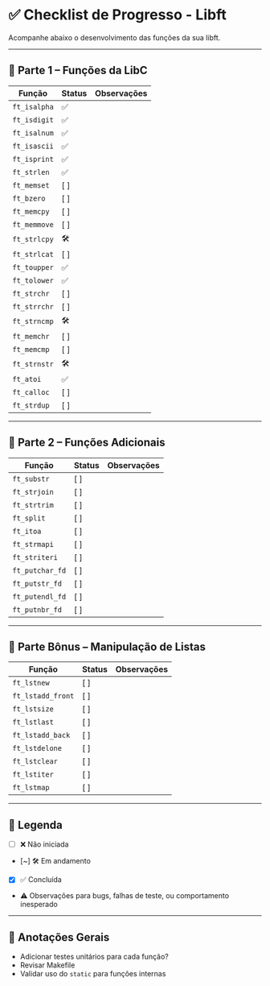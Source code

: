 <!-- ************************************************************************** -->
<!--                                                                            -->
<!--   libft.h                                                                  -->
<!--                                                                            -->
<!--   Desenvolvido por: tmorais- e vvieira                                     -->
<!--   Data de criação: 18/04/2025 às 13:34                                     -->
<!--   Última atualização: 18/04/2025 às 13:56                                  -->
<!--                                                                            -->
<!-- ************************************************************************** -->

# ✅ Checklist de Progresso - Libft

Acompanhe abaixo o desenvolvimento das funções da sua libft.

---

## 🔹 Parte 1 – Funções da LibC

| Função         | Status   | Observações |
|----------------|----------|-------------|
| `ft_isalpha`   | ✅       |             |
| `ft_isdigit`   | ✅       |             |
| `ft_isalnum`   | ✅       |             |
| `ft_isascii`   | ✅       |             |
| `ft_isprint`   | ✅       |             |
| `ft_strlen`    | ✅       |             |
| `ft_memset`    | [ ]      |             |
| `ft_bzero`     | [ ]      |             |
| `ft_memcpy`    | [ ]      |             |
| `ft_memmove`   | [ ]      |             |
| `ft_strlcpy`   | 🛠️       |             |
| `ft_strlcat`   | [ ]      |             |
| `ft_toupper`   | ✅       |             |
| `ft_tolower`   | ✅       |             |
| `ft_strchr`    | [ ]      |             |
| `ft_strrchr`   | [ ]      |             |
| `ft_strncmp`   | 🛠️       |             |
| `ft_memchr`    | [ ]      |             |
| `ft_memcmp`    | [ ]      |             |
| `ft_strnstr`   | 🛠️       |             |
| `ft_atoi`      | ✅       |             |
| `ft_calloc`    | [ ]      |             |
| `ft_strdup`    | [ ]      |             |

---

## 🔹 Parte 2 – Funções Adicionais

| Função         | Status   | Observações |
|----------------|----------|-------------|
| `ft_substr`    | [ ]      |             |
| `ft_strjoin`   | [ ]      |             |
| `ft_strtrim`   | [ ]      |             |
| `ft_split`     | [ ]      |             |
| `ft_itoa`      | [ ]      |             |
| `ft_strmapi`   | [ ]      |             |
| `ft_striteri`  | [ ]      |             |
| `ft_putchar_fd`| [ ]      |             |
| `ft_putstr_fd` | [ ]      |             |
| `ft_putendl_fd`| [ ]      |             |
| `ft_putnbr_fd` | [ ]      |             |

---

## 🌟 Parte Bônus – Manipulação de Listas

| Função         | Status   | Observações |
|----------------|----------|-------------|
| `ft_lstnew`      | [ ]    |             |
| `ft_lstadd_front`| [ ]    |             |
| `ft_lstsize`     | [ ]    |             |
| `ft_lstlast`     | [ ]    |             |
| `ft_lstadd_back` | [ ]    |             |
| `ft_lstdelone`   | [ ]    |             |
| `ft_lstclear`    | [ ]    |             |
| `ft_lstiter`     | [ ]    |             |
| `ft_lstmap`      | [ ]    |             |

---

## 📌 Legenda

- [ ] ❌ Não iniciada
- [~] 🛠️ Em andamento
- [x] ✅ Concluída
- ⚠️ Observações para bugs, falhas de teste, ou comportamento inesperado

---

## 📝 Anotações Gerais

- Adicionar testes unitários para cada função?
- Revisar Makefile
- Validar uso do `static` para funções internas
